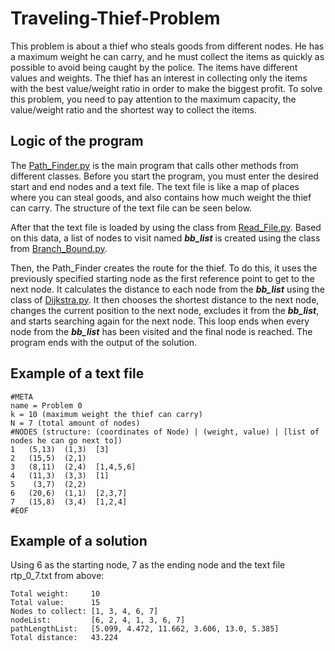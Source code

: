 # Traveling-Thief-Problem
This problem is about a thief who steals goods from different nodes. He has a maximum weight he can carry, and he must collect the items as quickly
as possible to avoid being caught by the police. The items have different values and weights. The thief has an interest in collecting only the items with the best value/weight ratio in order to make the biggest profit.
To solve this problem, you need to pay attention to the maximum capacity, the value/weight ratio and the shortest way to collect the items.

## Logic of the program
The [Path_Finder.py](Traveling_Thief_Problem/Path_Finder.py) is the main program that calls other methods from different classes.
Before you start the program, you must enter the desired start and end nodes and a text file. The text file is like a map
of places where you can steal goods, and also contains how much weight the thief can carry. The structure of the text file can be seen below. 

After that the text file is loaded by using the class from [Read_File.py](Traveling_Thief_Problem/Read_File.py). 
Based on this data, a list of nodes to visit named ***bb_list*** is created using the class from [Branch_Bound.py](Traveling_Thief_Problem/Branch_Bound.py).

Then, the Path_Finder creates the route for the thief. To do this, it uses the previously specified starting node as the first reference point to get to the next node.
It calculates the distance to each node from the ***bb_list*** using the class of [Dijkstra.py](Traveling_Thief_Problem/Dijkstra.py). 
It then chooses the shortest distance to the next node, changes the current position to the next node, excludes it from the ***bb_list***, and starts searching again for the next node.
This loop ends when every node from the ***bb_list*** has been visited and the final node is reached. The program ends with the output of the solution.

## Example of a text file
```
#META
name = Problem 0
k = 10 (maximum weight the thief can carry)
N = 7 (total amount of nodes)
#NODES (structure: (coordinates of Node) | (weight, value) | [list of nodes he can go next to])
1   (5,13)  (1,3)  [3] 
2   (15,5)  (2,1)  
3   (8,11)  (2,4)  [1,4,5,6]
4   (11,3)  (3,3)  [1]
5    (3,7)  (2,2)  	
6   (20,6)  (1,1)  [2,3,7]
7   (15,8)  (3,4)  [1,2,4]
#EOF
```

## Example of a solution
Using 6 as the starting node, 7 as the ending node and the text file rtp_0_7.txt from above:


```
Total weight:     10
Total value:      15
Nodes to collect: [1, 3, 4, 6, 7]
nodeList:         [6, 2, 4, 1, 3, 6, 7]
pathLengthList:   [5.099, 4.472, 11.662, 3.606, 13.0, 5.385]
Total distance:   43.224
```
